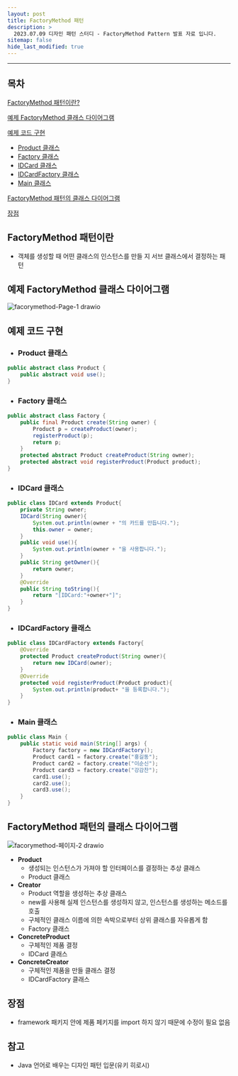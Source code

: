 ```yaml
---
layout: post
title: FactoryMethod 패턴
description: >
  2023.07.09 디자인 패턴 스터디 - FactoryMethod Pattern 발표 자료 입니다.
sitemap: false
hide_last_modified: true
---
```


---

## 목차

[FactoryMethod 패턴이란?](#FactoryMethod-패턴이란?)

[예제 FactoryMethod 클래스 다이어그램](#예제-FactoryMethod-클래스-다이어그램)

[예제 코드 구현](#예제-코드-구현)
- [Product 클래스](#Product-클래스)
- [Factory 클래스](#Factory-클래스)
- [IDCard 클래스](#IDCard-클래스)
- [IDCardFactory 클래스](#IDCardFactory-클래스)
- [Main 클래스](#Main-클래스)

[FactoryMethod 패턴의 클래스 다이어그램](#FactoryMethod-패턴의-클래스-다이어그램)

[장점](#장점)

## FactoryMethod 패턴이란

- 객체를 생성할 때 어떤 클래스의 인스턴스를 만들 지 서브 클래스에서 결정하는 패턴

## 예제 FactoryMethod 클래스 다이어그램

![facorymethod-Page-1 drawio](https://github.com/inh2613/inh2613.github.io/assets/62206617/167069b2-fe0a-4031-9cf3-6e7110dc63f9)


## 예제 코드 구현

- ### Product 클래스

```java
public abstract class Product {
	public abstract void use();
}
```

- ### Factory 클래스
```java
public abstract class Factory {
	public final Product create(String owner) {
		Product p = createProduct(owner);
		registerProduct(p);
		return p;
	}
	protected abstract Product createProduct(String owner);
	protected abstract void registerProduct(Product product);
}
```
- ### IDCard 클래스
```java
public class IDCard extends Product{
	private String owner;
	IDCard(String owner){
		System.out.println(owner + "의 카드를 만듭니다.");
		this.owner = owner;
	}
	public void use(){
		System.out.println(owner + "을 사용합니다.");
	}
	public String getOwner(){
		return owner;
	}
	@Override
	public String toString(){
		return "[IDCard:"+owner+"]";
	}
}
```
- ### IDCardFactory 클래스
```java
public class IDCardFactory extends Factory{
	@Override
	protected Product createProduct(String owner){
		return new IDCard(owner);
	}
	@Override
	protected void registerProduct(Product product){
		System.out.println(product+ "을 등록합니다.");
	}
}
```
- ### Main 클래스
```java
public class Main {
	public static void main(String[] args) {
		Factory factory = new IDCardFactory();
		Product card1 = factory.create("홍길동");
		Product card2 = factory.create("이순신");
		Product card3 = factory.create("강감찬");
		card1.use();
		card2.use();
		card3.use();
	}
}
```
## FactoryMethod 패턴의 클래스 다이어그램
![facorymethod-페이지-2 drawio](https://github.com/inh2613/inh2613.github.io/assets/62206617/818ca7cd-1da8-43a9-8fac-8722c5d8f538)

- **Product**
    - 생성되는 인스턴스가 가져야 할 인터페이스를 결정하는 추상 클래스
    - Product 클래스
- **Creator**
    - Product 역할을 생성하는 추상 클래스
    - new를 사용해 실제 인스턴스를 생성하지 않고, 인스턴스를 생성하는 메소드를 호출
    - 구체적인 클래스 이름에 의한 속박으로부터 상위 클래스를 자유롭게 함
    - Factory 클래스
- **ConcreteProduct**
    - 구체적인 제품 결정
    - IDCard 클래스
- **ConcreteCreator**
    - 구체적인 제품을 만들 클래스 결정
    - IDCardFactory 클래스

## 장점
- framework 패키지 안에 제품 페키지를 import 하지 않기 때문에 수정이 필요 없음

## 참고
- Java 언어로 배우는 디자인 패턴 입문(유키 히로시)
